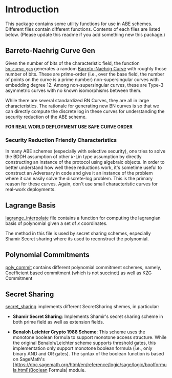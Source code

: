 # Introduction

This package contains some utility functions for use in ABE schemes.
Different files contain different functions. Contents of each files are listed below. (Please update this readme if you add something new this package.)

## Barreto-Naehrig Curve Gen

Given the number of bits of the characteristic field, the function [`bn_curve_gen`](./bn_curve_gen.py) generates a random [Barreto-Naehrig Curve](https://www.microsoft.com/en-us/research/wp-content/uploads/2016/02/pfcpo.pdf) with roughly those number of bits. These are prime-order  (i.e., over the base field, the number of points on the curve is a prime number) non-supersingular curves with embedding degree 12. Among non-supersingular curves, these are Type-3 asymmetric curves with no known isomorphisms between them.

While there are several standardized BN Curves, they are all in large characteristics. The rationale for generating new BN curves is so that we can directly compute the discrete log in these curves for understanding the security reduction of the ABE scheme.

**FOR REAL WORLD DEPLOYMENT USE SAFE CURVE ORDER**

### Security Reduction Friendly Characteristics

In many ABE schemes (especially with selective security), one tries to solve the BDDH assumption of other $k$-Lin type assumption by directly constructing an instance of the protocol using algebraic objects. In order to better understand how well these reductions work, it's sometime useful to construct an Adversary in code and give it an instance of the problem where it can easily solve the discrete-log problem. This is the primary reason for these curves. Again, don't use small characteristic curves for real-work deployments.

## Lagrange Basis

[lagrange_interpolate](./lagrange_interpolate.py) file contains a
function for computing the lagrangian basis of polynomial given a set of
$x$ coordinates.

The method in this file is used by secret sharing schemes, especially
Shamir Secret sharing where its used to reconstruct the polynomial.

## Polynomial Commitments

[poly_commit](./poly_commit.py) contains different polynomial commitment
schemes, namely, Coefficient based commitment (which is not succinct) as
well as KZG Commitment

## Secret Sharing

[secret_sharing](./secret_sharing.py) implements different SecretSharing shemes, in particular:

- **Shamir Secret Sharing**: Implements Shamir's secret sharing scheme
  in both prime field as well as extension fields.

- **Benaloh Leichter Crypto 1988 Scheme**: This scheme uses the monotone
  boolean formula to support monotone access structure. While the
  original Benaloh/Leichter scheme supports threshold gates, this
  implementation only support monotone boolean formula (i.e., only
  binary AND and OR gates). The syntax of the boolean function is based
  on SageMath's
  [https://doc.sagemath.org/html/en/reference/logic/sage/logic/boolformula.html](Boolean
  Formula) module.

